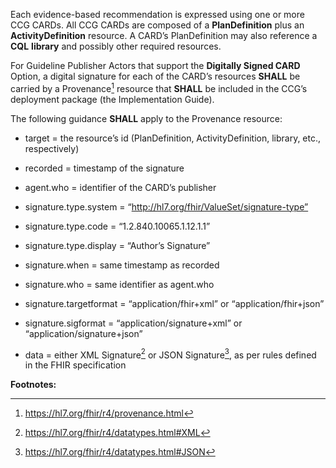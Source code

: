 
Each evidence-based recommendation is expressed using one or more CCG
CARDs. All CCG CARDs are composed of a **PlanDefinition** plus an
**ActivityDefinition** resource. A CARD’s PlanDefinition may also
reference a **CQL** **library** and possibly other required resources.

For Guideline Publisher Actors that support the **Digitally Signed
CARD** Option, a digital signature for each of the CARD’s resources
**SHALL** be carried by a Provenance[^1] resource that **SHALL** be
included in the CCG’s deployment package (the Implementation Guide).

The following guidance **SHALL** apply to the Provenance resource:

- target = the resource’s id (PlanDefinition, ActivityDefinition,
  library, etc., respectively)

- recorded = timestamp of the signature

- agent.who = identifier of the CARD’s publisher

- signature.type.system = “http://hl7.org/fhir/ValueSet/signature-type”

- signature.type.code = “1.2.840.10065.1.12.1.1”

- signature.type.display = “Author’s Signature”

- signature.when = same timestamp as recorded

- signature.who = same identifier as agent.who

- signature.targetformat = “application/fhir+xml” or
  “application/fhir+json”

- signature.sigformat = “application/signature+xml” or
  “application/signature+json”

- data = either XML Signature[^2] or JSON Signature[^3], as per rules
  defined in the FHIR specification

**Footnotes:**

[^1]: <https://hl7.org/fhir/r4/provenance.html>

[^2]: <https://hl7.org/fhir/r4/datatypes.html#XML>

[^3]: <https://hl7.org/fhir/r4/datatypes.html#JSON>
